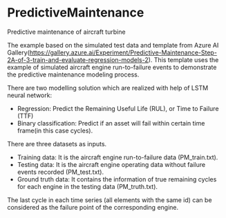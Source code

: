 # PredictiveMaintenance
Predictive maintenance of aircraft turbine

The example based on the simulated test data and template from Azure AI Gallery(https://gallery.azure.ai/Experiment/Predictive-Maintenance-Step-2A-of-3-train-and-evaluate-regression-models-2).
This template uses the example of simulated aircraft engine run-to-failure events to demonstrate the predictive maintenance modeling process.

There are two modelling solution which are realized with help of LSTM neural network:

- Regression: Predict the Remaining Useful Life (RUL), or Time to Failure (TTF)
- Binary classification: Predict if an asset will fail within certain time frame(in this case cycles).

There are three datasets as inputs. 
- Training data: It is the aircraft engine run-to-failure data (PM_train.txt).
- Testing data: It is the aircraft engine operating data without failure events recorded (PM_test.txt).
- Ground truth data: It contains the information of true remaining cycles for each engine in the testing data (PM_truth.txt).

The last cycle in each time series (all elements with the same id) can be considered as the failure point of the corresponding engine.

